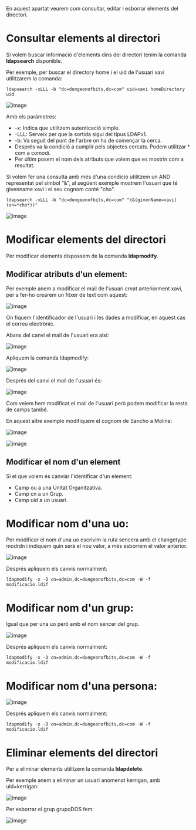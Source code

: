 En aquest apartat veurem com consultar, editar i esborrar elements del directori.

# Consultar elements al directori

Si volem buscar informació d'elements dins del directori tenim la comanda **ldapsearch** disponible.

Per exemple, per buscar el directory home i el uid de l'usuari xavi utilitzarem la comanda:

```
ldapsearch -xLLL -b "dc=dungeonofbits,dc=com" uid=xavi homeDirectory uid
```

![image](https://github.com/XaSaFa/MP04/assets/110727546/73ec80a9-7dee-4478-91df-f696d402e67c)

Amb els paràmetres:

- -x: Indica que utilitzem autenticació simple.
- -LLL: Serveix per que la sortida sigui del tipus LDAPv1.
- -b: Va seguit del punt de l'arbre on ha de començar la cerca.
- Després va la condició a cumplir pels objectes cercats. Podem utilitzar * com a comodí.
- Per últim posem el nom dels atributs que volem que es mostrin com a resultat.

Si volem fer una consulta amb més d'una condició utilitzem un AND representat pel símbol "&", al següent exemple mostrem l'usuari que té givenname xavi i el seu cognom conté "cho".

```
ldapsearch -xLLL -b "dc=dungeonofbits,dc=com" "(&(givenName=xavi)(sn=*cho*))"
```

![image](https://github.com/XaSaFa/MP04/assets/110727546/2655e559-75f7-4f2d-8268-08babd7ff659)

# Modificar elements del directori

Per modificar elements dispossem de la comanda **ldapmodify**.

## Modificar atributs d'un element:

Per exemple anem a modificar el mail de l'usuari creat anteriorment xavi, per a fer-ho crearem un fitxer de text com aquest:

![image](https://github.com/XaSaFa/MP04/assets/110727546/2ab0709c-7219-4034-84e2-536a2fc3f6c3)

On fiquem l'identificador de l'usuari i les dades a modificar, en aquest cas el correu electrònic.

Abans del canvi el mail de l'usuari era així:

![image](https://github.com/XaSaFa/MP04/assets/110727546/b88515ff-8b8d-4e26-9424-c5064933cb9a)

Apliquem la comanda ldapmodify:

![image](https://github.com/XaSaFa/MP04/assets/110727546/b7dce1c1-b5e5-4fda-997a-94494f178182)

Després del canvi el mail de l'usuari és:

![image](https://github.com/XaSaFa/MP04/assets/110727546/c056c009-a004-4355-b146-19e4bbb1362d)

Com veiem hem modificat el mail de l'usuari però podem modificar la resta de camps també.

En aquest altre exemple modifiquem el cognom de Sancho a Molina:

![image](https://github.com/XaSaFa/MP04/assets/110727546/2cdcd0da-22b5-4597-97d7-1ef1cf0a9f15)

![image](https://github.com/XaSaFa/MP04/assets/110727546/af631869-1b94-482a-abdb-c71b013a8610)

## Modificar el nom d'un element

Si el que volem és canviar l'identificar d'un element:

- Camp ou a una Unitat Organitzativa.
- Camp cn a un Grup.
- Camp uid a un usuari.

# Modificar nom d'una uo:

Per modificar el nom d'una uo escrivim la ruta sencera amb el changetype modrdn i indiquem quin serà el nou valor, a més esborrem el valor anterior.

![image](https://github.com/XaSaFa/MP04/assets/110727546/95749197-34f1-46c5-abd6-61d606e2e272)

Després apliquem els canvis normalment:

```
ldapmodify -x -D cn=admin,dc=dungeonofbits,dc=com -W -f modificacio.ldif
```
# Modificar nom d'un grup:

Igual que per una uo però amb el nom sencer del grup.

![image](https://github.com/XaSaFa/MP04/assets/110727546/d467da6c-805a-49f9-b390-6d3d34d810e8)

Després apliquem els canvis normalment:

```
ldapmodify -x -D cn=admin,dc=dungeonofbits,dc=com -W -f modificacio.ldif
```
# Modificar nom d'una persona:

![image](https://github.com/XaSaFa/MP04/assets/110727546/a76873dd-b958-408b-81b0-4b8d1867fa41)

Després apliquem els canvis normalment:

```
ldapmodify -x -D cn=admin,dc=dungeonofbits,dc=com -W -f modificacio.ldif
```

# Eliminar elements del directori

Per a eliminar elements utilitzem la comanda **ldapdelete**.

Per exemple anem a eliminar un usuari anomenat kerrigan, amb uid=kerrigan:

![image](https://github.com/XaSaFa/MP04/assets/110727546/3de7a890-fc4d-4eeb-868d-5ad0760c73cd)

Per esborrar el grup grupoDOS fem:

![image](https://github.com/XaSaFa/MP04/assets/110727546/9c739c02-f6a7-43dc-bc4c-e89dd0b2e803)



